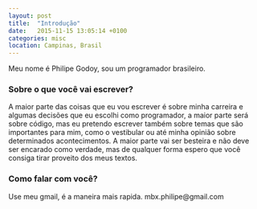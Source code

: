 ```yaml
---
layout: post
title:  "Introdução"
date:   2015-11-15 13:05:14 +0100
categories: misc
location: Campinas, Brasil
---
```



Meu nome é Philipe Godoy, sou um programador brasileiro.

<h3> Sobre o que você vai escrever? </h3>
A maior parte das coisas que eu vou escrever é sobre minha carreira e algumas decisões que eu escolhi como programador, a maior parte será sobre código, mas eu pretendo escrever também sobre temas que são importantes para mim, como o vestibular ou até minha opinião sobre determinados acontecimentos. A maior parte vai ser besteira e não deve ser encarado como verdade, mas de qualquer forma espero que você consiga tirar proveito dos meus textos.

<h3> Como falar com você? </h3>
Use meu gmail, é a maneira mais rapida. mbx.philipe@gmail.com
